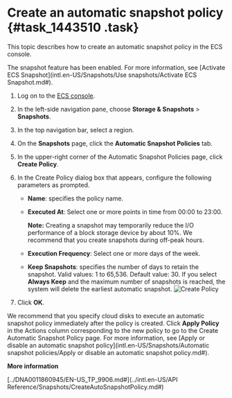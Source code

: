 # Create an automatic snapshot policy {#task_1443510 .task}

This topic describes how to create an automatic snapshot policy in the ECS console.

The snapshot feature has been enabled. For more information, see [Activate ECS Snapshot](intl.en-US/Snapshots/Use snapshots/Activate ECS Snapshot.md#).

1.  Log on to the [ECS console](https://ecs.console.aliyun.com).
2.  In the left-side navigation pane, choose **Storage & Snapshots** \> **Snapshots**.
3.  In the top navigation bar, select a region.
4.  On the **Snapshots** page, click the **Automatic Snapshot Policies** tab.
5.  In the upper-right corner of the Automatic Snapshot Policies page, click **Create Policy**.
6.  In the Create Policy dialog box that appears, configure the following parameters as prompted. 

    -   **Name**: specifies the policy name.
    -   **Executed At**: Select one or more points in time from 00:00 to 23:00.

        **Note:** Creating a snapshot may temporarily reduce the I/O performance of a block storage device by about 10%. We recommend that you create snapshots during off-peak hours.

    -   **Execution Frequency**: Select one or more days of the week.
    -   **Keep Snapshots**: specifies the number of days to retain the snapshot. Valid values: 1 to 65,536. Default value: 30. If you select **Always Keep** and the maximum number of snapshots is reached, the system will delete the earliest automatic snapshot.
    ![Create Policy](http://static-aliyun-doc.oss-cn-hangzhou.aliyuncs.com/assets/img/1148290/156591996553896_en-US.png)

7.  Click **OK**.

We recommend that you specify cloud disks to execute an automatic snapshot policy immediately after the policy is created. Click **Apply Policy** in the Actions column corresponding to the new policy to go to the Create Automatic Snapshot Policy page. For more information, see [Apply or disable an automatic snapshot policy](intl.en-US/Snapshots/Automatic snapshot policies/Apply or disable an automatic snapshot policy.md#).

**More information**  


[../DNA0011860945/EN-US\_TP\_9906.md\#](../intl.en-US/API Reference/Snapshots/CreateAutoSnapshotPolicy.md#)

